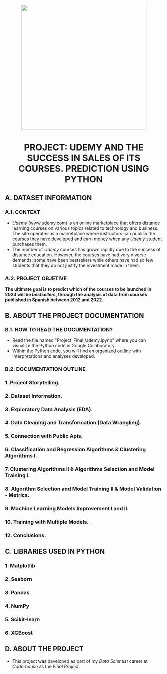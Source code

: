 
<div id="header" align="center">
    <img src="https://media.giphy.com/media/v1.Y2lkPTc5MGI3NjExOHhiNmlvbnd2NHE5YnFqajh1dzFzdngwYXdjMXZicjFoYXl5MXdxZyZlcD12MV9pbnRlcm5hbF9naWZfYnlfaWQmY3Q9Zw/P0bSQ1lpUx3eODngpC/giphy.gif" width="400" />
    <h1 align="center"> PROJECT: UDEMY AND THE SUCCESS IN SALES OF ITS COURSES. PREDICTION USING PYTHON </h1>
</div>



## A. DATASET INFORMATION

### A.1. CONTEXT

- *Udemy* (www.udemy.com) is an online marketplace that offers distance learning courses on various topics related to technology and business. The site operates as a marketplace where instructors can publish the courses they have developed and earn money when any *Udemy* student purchases them.
- The number of *Udemy* courses has grown rapidly due to the success of distance education. However, the courses have had very diverse demands; some have been bestsellers while others have had so few students that they do not justify the investment made in them.

### A.2. PROJECT OBJETIVE
**The ultimate goal is to predict which of the courses to be launched in 2023 will be *bestsellers*, through the analysis of data from courses published in Spanish between 2012 and 2022.**

## B. ABOUT THE PROJECT DOCUMENTATION 

### B.1. HOW TO READ THE DOCUMENTATION? 

- Read the file named "Project_Final_Udemy.ipynb" where you can visualize the Python code in Google Colaboratory.
- Within the Python code, you will find an organized outline with interpretations and analyses developed.
  
### B.2. DOCUMENTATION OUTLINE 

### 1. Project Storytelling.
### 2. Dataset Information.
### 3. Exploratory Data Analysis (EDA).
### 4. Data Cleaning and Transformation (Data Wrangling).
### 5. Connection with Public Apis.
### 6. Classification and Regression Algorithms & Clustering Algorithms I.
### 7. Clustering Algorithms II & Algorithms Selection and Model Training I.
### 8. Algorithm Selection and Model Training II &  Model Validation - Metrics.
### 9. Machine Learning Models Improvement I and II.
### 10. Training with Multiple Models.
### 12. Conclusions.

## C. LIBRARIES USED IN PYTHON 

### 1. Matplotlib
### 2. Seaborn
### 3. Pandas
### 4. NumPy
### 5. Scikit-learn
### 6. XGBoost

## D. ABOUT THE PROJECT

- This project was developed as part of my *Data Scientist* career at *Coderhouse* as the *Final Project*.
